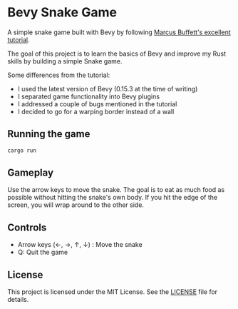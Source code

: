 # Bevy Snake Game

A simple snake game built with Bevy by following [Marcus Buffett's excellent tutorial](https://mbuffett.com/posts/bevy-snake-tutorial/).

The goal of this project is to learn the basics of Bevy and improve my Rust skills by building a simple Snake game.

Some differences from the tutorial:

- I used the latest version of Bevy (0.15.3 at the time of writing)
- I separated game functionality into Bevy plugins
- I addressed a couple of bugs mentioned in the tutorial
- I decided to go for a warping border instead of a wall

## Running the game

```bash
cargo run
```

## Gameplay

Use the arrow keys to move the snake. The goal is to eat as much food as possible without hitting the snake's own body. If you hit the edge of the screen, you will wrap around to the other side.

## Controls

- Arrow keys (←, →, ↑, ↓) : Move the snake
- Q: Quit the game

## License

This project is licensed under the MIT License. See the [LICENSE](LICENSE) file for details.
